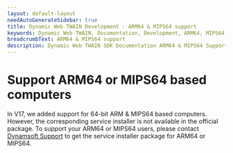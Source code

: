 ```yaml
---
layout: default-layout
needAutoGenerateSidebar: true
title: Dynamic Web TWAIN Development - ARM64 & MIPS64 support 
keywords: Dynamic Web TWAIN, Documentation, Development, ARM64, MIPS64
breadcrumbText: ARM64 & MIPS64 support 
description: Dynamic Web TWAIN SDK Documentation ARM64 & MIPS64 Support Page
---
```



# Support ARM64 or MIPS64 based computers

In V17, we added support for 64-bit ARM & MIPS64 based computers. However, the corresponding service installer is not available in the official package. To support your ARM64 or MIPS64 users, please contact [Dynamsoft Support]({{site.about}}getsupport.html) to get the service installer package for ARM64 or MIPS64.